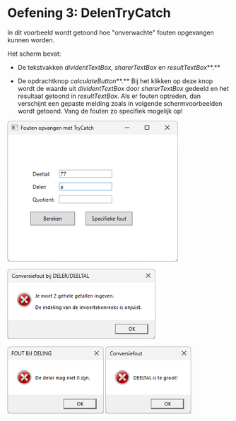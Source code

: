 # Oefening 3: DelenTryCatch

In dit voorbeeld wordt getoond hoe "onverwachte" fouten opgevangen
kunnen worden.

Het scherm bevat:

-   De tekstvakken *dividentTextBox, sharerTextBox* en
    *resultTextBox***.**

-   De opdrachtknop *calculateButton***.** Bij het klikken op deze knop
    wordt de waarde uit *dividentTextBox* door *sharerTextBox* gedeeld
    en het resultaat getoond in *resultTextBox*. Als er fouten optreden,
    dan verschijnt een gepaste melding zoals in volgende
    schermvoorbeelden wordt getoond. Vang de fouten zo specifiek
    mogelijk op!

![](./media/image1.png)

![](./media/image2.png)

![](./media/image3.png)
![](./media/image4.png)
